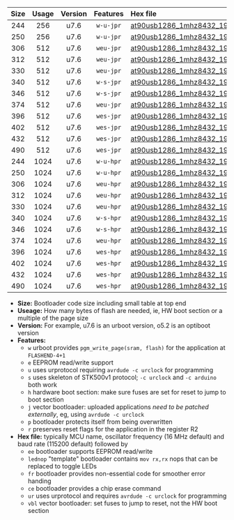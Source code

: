 |Size|Usage|Version|Features|Hex file|
|:-:|:-:|:-:|:-:|:--|
|244|256|u7.6|`w-u-jpr`|[at90usb1286_1mhz8432_19200bps_ur_vbl.hex](https://raw.githubusercontent.com/stefanrueger/urboot/main//at90usb1286_1mhz8432_19200bps_ur_vbl.hex)|
|250|256|u7.6|`w-u-jpr`|[at90usb1286_1mhz8432_19200bps_lednop_ur_vbl.hex](https://raw.githubusercontent.com/stefanrueger/urboot/main//at90usb1286_1mhz8432_19200bps_lednop_ur_vbl.hex)|
|306|512|u7.6|`weu-jpr`|[at90usb1286_1mhz8432_19200bps_ee_ur_vbl.hex](https://raw.githubusercontent.com/stefanrueger/urboot/main//at90usb1286_1mhz8432_19200bps_ee_ur_vbl.hex)|
|312|512|u7.6|`weu-jpr`|[at90usb1286_1mhz8432_19200bps_ee_lednop_ur_vbl.hex](https://raw.githubusercontent.com/stefanrueger/urboot/main//at90usb1286_1mhz8432_19200bps_ee_lednop_ur_vbl.hex)|
|330|512|u7.6|`weu-jpr`|[at90usb1286_1mhz8432_19200bps_ee_lednop_fr_ur_vbl.hex](https://raw.githubusercontent.com/stefanrueger/urboot/main//at90usb1286_1mhz8432_19200bps_ee_lednop_fr_ur_vbl.hex)|
|340|512|u7.6|`w-s-jpr`|[at90usb1286_1mhz8432_19200bps_vbl.hex](https://raw.githubusercontent.com/stefanrueger/urboot/main//at90usb1286_1mhz8432_19200bps_vbl.hex)|
|346|512|u7.6|`w-s-jpr`|[at90usb1286_1mhz8432_19200bps_lednop_vbl.hex](https://raw.githubusercontent.com/stefanrueger/urboot/main//at90usb1286_1mhz8432_19200bps_lednop_vbl.hex)|
|374|512|u7.6|`weu-jpr`|[at90usb1286_1mhz8432_19200bps_ee_lednop_fr_ce_ur_vbl.hex](https://raw.githubusercontent.com/stefanrueger/urboot/main//at90usb1286_1mhz8432_19200bps_ee_lednop_fr_ce_ur_vbl.hex)|
|396|512|u7.6|`wes-jpr`|[at90usb1286_1mhz8432_19200bps_ee_vbl.hex](https://raw.githubusercontent.com/stefanrueger/urboot/main//at90usb1286_1mhz8432_19200bps_ee_vbl.hex)|
|402|512|u7.6|`wes-jpr`|[at90usb1286_1mhz8432_19200bps_ee_lednop_vbl.hex](https://raw.githubusercontent.com/stefanrueger/urboot/main//at90usb1286_1mhz8432_19200bps_ee_lednop_vbl.hex)|
|432|512|u7.6|`wes-jpr`|[at90usb1286_1mhz8432_19200bps_ee_lednop_fr_vbl.hex](https://raw.githubusercontent.com/stefanrueger/urboot/main//at90usb1286_1mhz8432_19200bps_ee_lednop_fr_vbl.hex)|
|490|512|u7.6|`wes-jpr`|[at90usb1286_1mhz8432_19200bps_ee_lednop_fr_ce_vbl.hex](https://raw.githubusercontent.com/stefanrueger/urboot/main//at90usb1286_1mhz8432_19200bps_ee_lednop_fr_ce_vbl.hex)|
|244|1024|u7.6|`w-u-hpr`|[at90usb1286_1mhz8432_19200bps_ur.hex](https://raw.githubusercontent.com/stefanrueger/urboot/main//at90usb1286_1mhz8432_19200bps_ur.hex)|
|250|1024|u7.6|`w-u-hpr`|[at90usb1286_1mhz8432_19200bps_lednop_ur.hex](https://raw.githubusercontent.com/stefanrueger/urboot/main//at90usb1286_1mhz8432_19200bps_lednop_ur.hex)|
|306|1024|u7.6|`weu-hpr`|[at90usb1286_1mhz8432_19200bps_ee_ur.hex](https://raw.githubusercontent.com/stefanrueger/urboot/main//at90usb1286_1mhz8432_19200bps_ee_ur.hex)|
|312|1024|u7.6|`weu-hpr`|[at90usb1286_1mhz8432_19200bps_ee_lednop_ur.hex](https://raw.githubusercontent.com/stefanrueger/urboot/main//at90usb1286_1mhz8432_19200bps_ee_lednop_ur.hex)|
|330|1024|u7.6|`weu-hpr`|[at90usb1286_1mhz8432_19200bps_ee_lednop_fr_ur.hex](https://raw.githubusercontent.com/stefanrueger/urboot/main//at90usb1286_1mhz8432_19200bps_ee_lednop_fr_ur.hex)|
|340|1024|u7.6|`w-s-hpr`|[at90usb1286_1mhz8432_19200bps.hex](https://raw.githubusercontent.com/stefanrueger/urboot/main//at90usb1286_1mhz8432_19200bps.hex)|
|346|1024|u7.6|`w-s-hpr`|[at90usb1286_1mhz8432_19200bps_lednop.hex](https://raw.githubusercontent.com/stefanrueger/urboot/main//at90usb1286_1mhz8432_19200bps_lednop.hex)|
|374|1024|u7.6|`weu-hpr`|[at90usb1286_1mhz8432_19200bps_ee_lednop_fr_ce_ur.hex](https://raw.githubusercontent.com/stefanrueger/urboot/main//at90usb1286_1mhz8432_19200bps_ee_lednop_fr_ce_ur.hex)|
|396|1024|u7.6|`wes-hpr`|[at90usb1286_1mhz8432_19200bps_ee.hex](https://raw.githubusercontent.com/stefanrueger/urboot/main//at90usb1286_1mhz8432_19200bps_ee.hex)|
|402|1024|u7.6|`wes-hpr`|[at90usb1286_1mhz8432_19200bps_ee_lednop.hex](https://raw.githubusercontent.com/stefanrueger/urboot/main//at90usb1286_1mhz8432_19200bps_ee_lednop.hex)|
|432|1024|u7.6|`wes-hpr`|[at90usb1286_1mhz8432_19200bps_ee_lednop_fr.hex](https://raw.githubusercontent.com/stefanrueger/urboot/main//at90usb1286_1mhz8432_19200bps_ee_lednop_fr.hex)|
|490|1024|u7.6|`wes-hpr`|[at90usb1286_1mhz8432_19200bps_ee_lednop_fr_ce.hex](https://raw.githubusercontent.com/stefanrueger/urboot/main//at90usb1286_1mhz8432_19200bps_ee_lednop_fr_ce.hex)|

- **Size:** Bootloader code size including small table at top end
- **Useage:** How many bytes of flash are needed, ie, HW boot section or a multiple of the page size
- **Version:** For example, u7.6 is an urboot version, o5.2 is an optiboot version
- **Features:**
  + `w` urboot provides `pgm_write_page(sram, flash)` for the application at `FLASHEND-4+1`
  + `e` EEPROM read/write support
  + `u` uses urprotocol requiring `avrdude -c urclock` for programming
  + `s` uses skeleton of STK500v1 protocol; `-c urclock` and `-c arduino` both work
  + `h` hardware boot section: make sure fuses are set for reset to jump to boot section
  + `j` vector bootloader: uploaded applications *need to be patched externally*, eg, using `avrdude -c urclock`
  + `p` bootloader protects itself from being overwritten
  + `r` preserves reset flags for the application in the register R2
- **Hex file:** typically MCU name, oscillator frequency (16 MHz default) and baud rate (115200 default) followed by
  + `ee` bootloader supports EEPROM read/write
  + `lednop` "template" bootloader contains `mov rx,rx` nops that can be replaced to toggle LEDs
  + `fr` bootloader provides non-essential code for smoother error handing
  + `ce` bootloader provides a chip erase command
  + `ur` uses urprotocol and requires `avrdude -c urclock` for programming
  + `vbl` vector bootloader: set fuses to jump to reset, not the HW boot section
